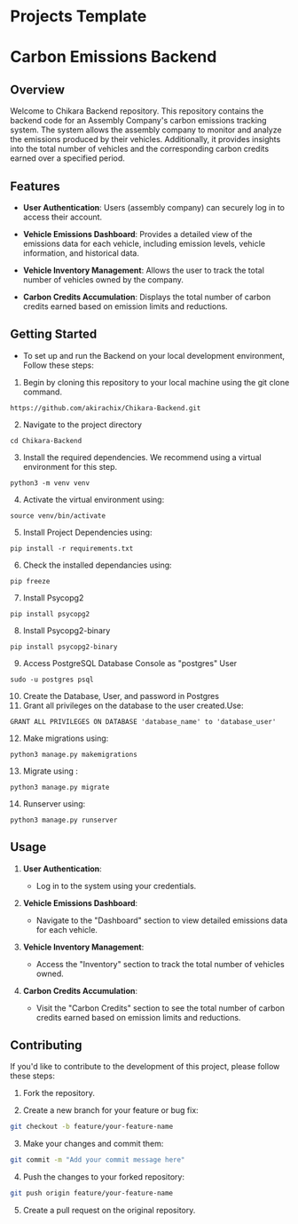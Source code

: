 # Projects Template

# Carbon Emissions Backend

## Overview

Welcome to Chikara Backend repository. This repository contains the backend code for an Assembly Company's carbon emissions tracking system. The system allows the assembly company to monitor and analyze the emissions produced by their vehicles. Additionally, it provides insights into the total number of vehicles and the corresponding carbon credits earned over a specified period.

## Features

- **User Authentication**: Users (assembly company) can securely log in to access their account.

- **Vehicle Emissions Dashboard**: Provides a detailed view of the emissions data for each vehicle, including emission levels, vehicle information, and historical data.

- **Vehicle Inventory Management**: Allows the user to track the total number of vehicles owned by the company.

- **Carbon Credits Accumulation**: Displays the total number of carbon credits earned based on emission limits and reductions.

## Getting Started
- To set up and run the Backend on your local development environment,
Follow these steps:
1. Begin by cloning this repository to your local machine using the git clone command.
```
https://github.com/akirachix/Chikara-Backend.git
```
2. Navigate to the project directory
```
cd Chikara-Backend
```
3. Install the required dependencies. We recommend using a virtual environment for this step.
```
python3 -m venv venv
```
4. Activate the virtual environment using:
```
source venv/bin/activate
```
5.  Install Project Dependencies using:
```
pip install -r requirements.txt
```
6. Check the installed dependancies using:
```
pip freeze
```
7.  Install Psycopg2
```
pip install psycopg2
```
8.  Install Psycopg2-binary
 ```
pip install psycopg2-binary
```
9. Access PostgreSQL Database Console as "postgres" User
```
sudo -u postgres psql
```
10. Create the Database, User, and password in Postgres
11. Grant all privileges on the database to the user created.Use:
```
GRANT ALL PRIVILEGES ON DATABASE 'database_name' to 'database_user'
```
12. Make migrations using:
```
python3 manage.py makemigrations
```
13. Migrate using :
```
python3 manage.py migrate
```
14. Runserver using:
 ```
python3 manage.py runserver
```

## Usage

1. **User Authentication**:
   - Log in to the system using your credentials.

2. **Vehicle Emissions Dashboard**:
   - Navigate to the "Dashboard" section to view detailed emissions data for each vehicle.

3. **Vehicle Inventory Management**:
   - Access the "Inventory" section to track the total number of vehicles owned.

4. **Carbon Credits Accumulation**:
   - Visit the "Carbon Credits" section to see the total number of carbon credits earned based on emission limits and reductions.

## Contributing

If you'd like to contribute to the development of this project, please follow these steps:

1. Fork the repository.

2. Create a new branch for your feature or bug fix:

```bash
git checkout -b feature/your-feature-name
```

3. Make your changes and commit them:

```bash
git commit -m "Add your commit message here"
```

4. Push the changes to your forked repository:

```bash
git push origin feature/your-feature-name
```

5. Create a pull request on the original repository.
